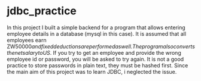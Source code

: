 # jdbc_practice
In this project I built a simple backend for a program that allows entering employee details in a database (mysql in this case). It is assumed that all employees earn ZW$50000 and fixed deductions are performed as well. The program also converts the net salary to US$. If you try to get an employee and provide the wrong employee id or password, you will be asked to try again. It is not a good practice to store passwords in plain text, they must be hashed first. Since the main aim of this project was to learn JDBC, i neglected the issue.
